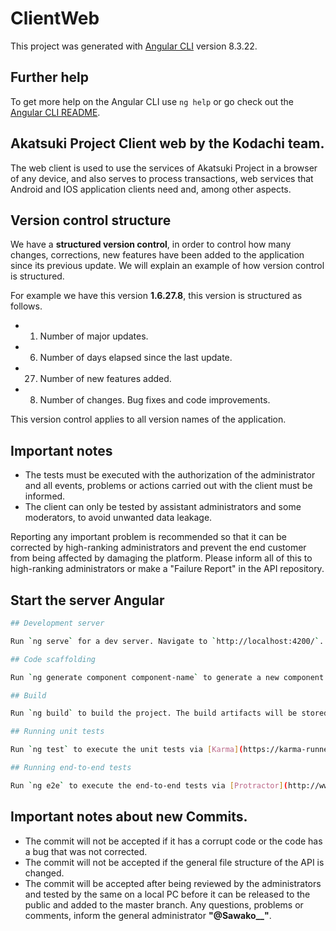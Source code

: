 # ClientWeb

This project was generated with [Angular CLI](https://github.com/angular/angular-cli) version 8.3.22.

## Further help

To get more help on the Angular CLI use `ng help` or go check out the [Angular CLI README](https://github.com/angular/angular-cli/blob/master/README.md).

## Akatsuki Project Client web by the Kodachi team.

The web client is used to use the services of Akatsuki Project in a browser of any device, and also serves to process transactions, web services that Android and IOS application clients need and, among other aspects.

## Version control structure

We have a **structured version control**, in order to control how many changes, corrections, new features have been added to the application since its previous update. We will explain an example of how version control is structured.

For example we have this version **1.6.27.8**, this version is structured as follows.

- 1. Number of major updates.
- 6. Number of days elapsed since the last update.
- 27. Number of new features added.
- 8. Number of changes. Bug fixes and code improvements.

This version control applies to all version names of the application.

## Important notes

- The tests must be executed with the authorization of the administrator and all events, problems or actions carried out with the client must be informed.
- The client can only be tested by assistant administrators and some moderators, to avoid unwanted data leakage.

Reporting any important problem is recommended so that it can be corrected by high-ranking administrators and prevent the end customer from being affected by damaging the platform. Please inform all of this to high-ranking administrators or make a "Failure Report" in the API repository.

## Start the server Angular

```bash
## Development server

Run `ng serve` for a dev server. Navigate to `http://localhost:4200/`. The app will automatically reload if you change any of the source files.

## Code scaffolding

Run `ng generate component component-name` to generate a new component. You can also use `ng generate directive|pipe|service|class|guard|interface|enum|module`.

## Build

Run `ng build` to build the project. The build artifacts will be stored in the `dist/` directory. Use the `--prod` flag for a production build.

## Running unit tests

Run `ng test` to execute the unit tests via [Karma](https://karma-runner.github.io).

## Running end-to-end tests

Run `ng e2e` to execute the end-to-end tests via [Protractor](http://www.protractortest.org/).code.'
```

## Important notes about new Commits.

- The commit will not be accepted if it has a corrupt code or the code has a bug that was not corrected.
- The commit will not be accepted if the general file structure of the API is changed.
- The commit will be accepted after being reviewed by the administrators and tested by the same on a local PC before it can be released to the public and added to the master branch.
  Any questions, problems or comments, inform the general administrator **"@Sawako\_\_"**.

